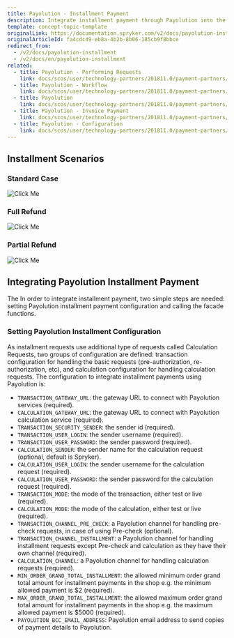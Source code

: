 ```yaml
---
title: Payolution - Installment Payment
description: Integrate installment payment through Payolution into the Spryker-based shop.
template: concept-topic-template
originalLink: https://documentation.spryker.com/v2/docs/payolution-installment
originalArticleId: fa4cdc49-eb8a-4b2b-8b06-185cb9f8bbce
redirect_from:
  - /v2/docs/payolution-installment
  - /v2/docs/en/payolution-installment
related:
  - title: Payolution - Performing Requests
    link: docs/scos/user/technology-partners/201811.0/payment-partners/payolution/technical-details-and-howtos/payolution-performing-requests.html
  - title: Payolution - Workflow
    link: docs/scos/user/technology-partners/201811.0/payment-partners/payolution/technical-details-and-howtos/payolution-workflow.html
  - title: Payolution
    link: docs/scos/user/technology-partners/201811.0/payment-partners/payolution/payolution.html
  - title: Payolution - Invoice Payment
    link: docs/scos/user/technology-partners/201811.0/payment-partners/payolution/payolution-payment-methods/payolution-invoice-payment.html
  - title: Payolution - Configuration
    link: docs/scos/user/technology-partners/201811.0/payment-partners/payolution/payolution-installation-and-configuration.html
---
```


## Installment Scenarios

### Standard Case
![Click Me](https://spryker.s3.eu-central-1.amazonaws.com/docs/Technology+Partners/Payment+Partners/Payolution/payolution-installment-standard-case.png) 

### Full Refund
![Click Me](https://spryker.s3.eu-central-1.amazonaws.com/docs/Technology+Partners/Payment+Partners/Payolution/payolution-installment-fullrefund-case.png) 

### Partial Refund
![Click Me](https://spryker.s3.eu-central-1.amazonaws.com/docs/Technology+Partners/Payment+Partners/Payolution/payolution-installment-partialrefund-case.png) 

## Integrating Payolution Installment Payment
The In order to integrate installment payment, two simple steps are needed: setting Payolution installment payment configuration and calling the facade functions.

### Setting Payolution Installment Configuration
As installment requests use additional type of requests called Calculation Requests, two groups of configuration are defined: transaction configuration for handling the basic requests (pre-authorization, re-authorization, etc), and calculation configuration for handling calculation requests. The configuration to integrate installment payments using Payolution is:

* `TRANSACTION_GATEWAY_URL`: the gateway URL to connect with Payolution services (required).
* `CALCULATION_GATEWAY_URL`: the gateway URL to connect with Payolution calculation service (required).
* `TRANSACTION_SECURITY_SENDER`: the sender id (required).
* `TRANSACTION_USER_LOGIN`: the sender username (required).
* `TRANSACTION_USER_PASSWORD`: the sender password (required).
* `CALCULATION_SENDER`: the sender name for the calculation request (optional, default is Spryker).
* `CALCULATION_USER_LOGIN`: the sender username for the calculation request (required).
* `CALCULATION_USER_PASSWORD`: the sender password for the calculation request (required).
* `TRANSACTION_MODE`: the mode of the transaction, either test or live (required).
* `CALCULATION_MODE`: the mode of the calculation, either test or live (required).
* `TRANSACTION_CHANNEL_PRE_CHECK`: a Payolution channel for handling pre-check requests, in case of using Pre-check (optional).
* `TRANSACTION_CHANNEL_INSTALLMENT`: a Payolution channel for handling installment requests except Pre-check and calculation as they have their own channel (required).
* `CALCULATION_CHANNEL`: a Payolution channel for handling calculation requests (required).
* `MIN_ORDER_GRAND_TOTAL_INSTALLMENT`: the allowed minimum order grand total amount for installment payments in the shop e.g. the minimum allowed payment is $2 (required).
* `MAX_ORDER_GRAND_TOTAL_INSTALLMENT`: the allowed maximum order grand total amount for installment payments in the shop e.g. the maximum allowed payment is $5000 (required).
* `PAYOLUTION_BCC_EMAIL_ADDRESS`: Payolution email address to send copies of payment details to Payolution.

